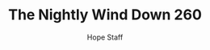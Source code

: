 ---
image: /assets/img/nwd/260_nwd_luke_19_10_nlt.png
title: The Nightly Wind Down 260
categories:
  - The Nightly Wind Down
author: Hope Staff
notes: The Nightly Wind Down 260
embed: >-
  EMBED_GOES_HERE
transcript: >-
  SOME LINES OF TEXT START HERE
---